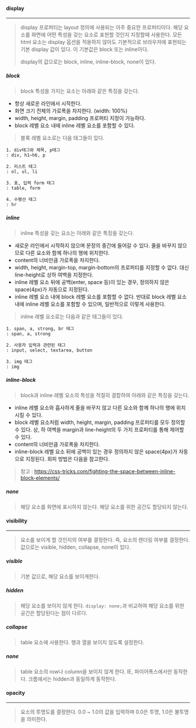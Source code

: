 #### display

------

> display 프로퍼티는 layout 정의에 사용되는 아주 중요한 프로퍼티이다. 해당 요소를 화면에 어떤 특성을 갖는 요소로 표현할 것인지 지정할때 사용한다. 모든 html 요소는 display 옵션을 적용하지 않아도 기본적으로 브라우저에 표현되는 기본 display 값이 있다. 이 기본값은 block 또는 inline이다.
>
> display의 값으로는 block, inline, inline-block, none이 있다. 



##### block

> block 특성을 가지는 요소는 아래와 같은 특징을 갖는다.

* 항상 새로운 라인에서 시작한다.
* 화면 크기 전체의 가로폭을 차지한다. (width: 100%)
* width, height, margin, padding 프로퍼티 지정이 가능하다.
* block 레벨 요소 내에 inline 레벨 요소를 포함할 수 있다.

> 블록 레벨 요소로는 다음 태그들이 있다.

```
1. div태그와 제목, p태그
: div, h1~h6, p

2. 리스트 태그
: ol, ul, li

3. 표, 입력 form 태그
: table, form

4. 수평선 태그
: hr
```



##### inline

> inline 특성을 갖는 요소는 아래와 같은 특징을 갖는다.

* 새로운 라인에서 시작하지 않으며 문장의 중간에 들어갈 수 있다. 줄을 바꾸지 않으므로 다른 요소와 함께 하나의 행에 위치한다.
* content의 너비만큼 가로폭을 차지한다.
* width, height, margin-top, margin-bottom의 프로퍼티를 지정할 수 없다. 대신 line-height로 상하 여백을 지정한다.
* inline 레벨 요소 뒤에 공백(enter, space 등)이 있는 경우, 정의하지 않은 space(4px)가 자동으로 지정된다.
* inline 레벨 요소 내에 block 레벨 요소를 포함할 수 없다. 반대로 block 레벨 요소 내에 inline 레벨 요소를 포함할 수 있으며, 일반적으로 이렇게 사용한다.

> inline 레벨 요소로는 다음과 같은 태그들이 있다.

```
1. span, a, strong, br 태그
: span, a, strong

2. 사옹자 입력과 관련된 태그
: input, select, textarea, button

3. img 태그
: img
```



##### inline-block

> block과 inline 레벨 요소의 특성을 적절히 결합하여 아래와 같은 특징을 갖는다.

* inline 레벨 요소와 흡사하게 줄을 바꾸지 않고 다른 요소와 함께 하나의 행에 위치시킬 수 있다.
* block 레벨 요소처럼 width, height, margin, padding 프로퍼티를 모두 정의할 수 있다. 상, 하 여백을 margin과 line-height의 두 가지 프로퍼티를 통해 제어할 수 있다.
* content의 너비만큼 가로폭을 차지한다.
* inline-block 레벨 요소 뒤에 공백이 있는 경우 정의하지 않은 space(4px)가 자동으로 지정된다. 회피 방법은 다음을 참고한다.

> 참고 : <https://css-tricks.com/fighting-the-space-between-inline-block-elements/>



##### none

> 해당 요소를 화면에 표시하지 않는다. 해당 요소를 위한 공간도 할당되지 않는다.





#### visibility

------

> 요소를 보이게 할 것인지의 여부를 결정한다. 즉, 요소의 렌더링 여부를 결정한다. 값으로는 visible, hidden, collapse, none이 있다.



##### visible

> 기본 값으로, 해당 요소를 보이게한다. 

##### hidden

> 해당 요소를 보이지 않게 한다. `display: none;`과 비교하여 해당 요소를 위한 공간은 할당된다는 점이 다르다.

##### collapse

> table 요소에 사용한다. 행과 열을 보이지 않도록 설정한다.

##### none

> table 요소의 row나 column을 보이지 않게 한다. IE, 파이어폭스에서만 동작한다. 크롬에서는 hidden과 동일하게 동작한다.





#### opacity

------

> 요소의 투명도를 결정한다. 0.0 ~ 1.0의 값을 입력하며 0.0은 투명, 1.0은 불투명을 의미한다.

